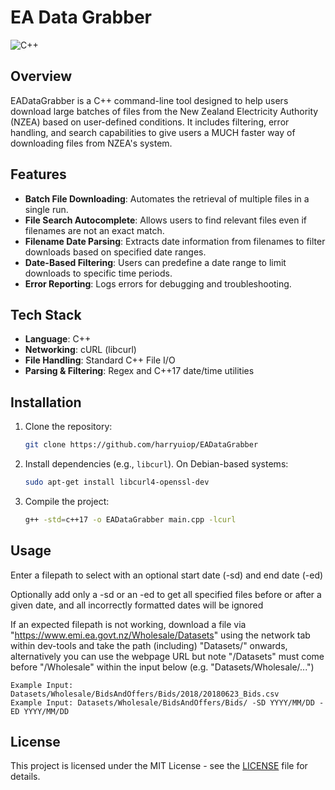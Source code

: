 # EA Data Grabber
![C++](https://img.shields.io/badge/c++-%2300599C.svg?style=for-the-badge&logo=c%2B%2B&logoColor=white)

## Overview
EADataGrabber is a C++ command-line tool designed to help users download large batches of files from the New Zealand Electricity Authority (NZEA) based on user-defined conditions. It includes filtering, error handling, and search capabilities to give users a MUCH faster way of downloading files
from NZEA's system.

## Features
- **Batch File Downloading**: Automates the retrieval of multiple files in a single run.
- **File Search Autocomplete**: Allows users to find relevant files even if filenames are not an exact match.
- **Filename Date Parsing**: Extracts date information from filenames to filter downloads based on specified date ranges.
- **Date-Based Filtering**: Users can predefine a date range to limit downloads to specific time periods.
- **Error Reporting**: Logs errors for debugging and troubleshooting.

## Tech Stack
- **Language**: C++
- **Networking**: cURL (libcurl)
- **File Handling**: Standard C++ File I/O
- **Parsing & Filtering**: Regex and C++17 date/time utilities

## Installation
1. Clone the repository:
   ```sh
   git clone https://github.com/harryuiop/EADataGrabber
   ```
2. Install dependencies (e.g., `libcurl`). On Debian-based systems:
   ```sh
   sudo apt-get install libcurl4-openssl-dev
   ```
3. Compile the project:
   ```sh
   g++ -std=c++17 -o EADataGrabber main.cpp -lcurl
   ```

## Usage
Enter a filepath to select with an optional start date (-sd) and end date (-ed)

 Optionally add only a -sd or an -ed to get all specified files before or after a given date, and all
 incorrectly formatted dates will be ignored

 If an expected filepath is not working, download a file via "https://www.emi.ea.govt.nz/Wholesale/Datasets"
 using the network tab within dev-tools and take the path (including) "Datasets/" onwards,
 alternatively you can use the webpage URL but note "/Datasets" must
 come before "/Wholesale" within the input below (e.g. "Datasets/Wholesale/...")

    Example Input: Datasets/Wholesale/BidsAndOffers/Bids/2018/20180623_Bids.csv
    Example Input: Datasets/Wholesale/BidsAndOffers/Bids/ -SD YYYY/MM/DD -ED YYYY/MM/DD
    
## License
This project is licensed under the MIT License - see the [LICENSE](LICENSE) file for details.


